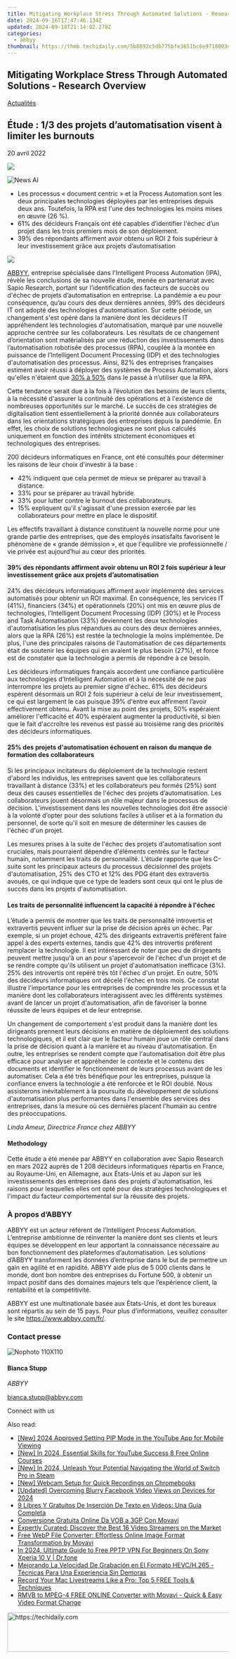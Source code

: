 ```yaml
---
title: Mitigating Workplace Stress Through Automated Solutions - Research Overview
date: 2024-09-16T17:47:46.134Z
updated: 2024-09-18T21:14:02.278Z
categories:
  - abbyy
thumbnail: https://thmb.techidaily.com/5b8892c5db775bfe3651bc6e97180034918a1871516139b779bbf46994cbed29.jpg
---
```


## Mitigating Workplace Stress Through Automated Solutions - Research Overview

[Actualités](https://tools.techidaily.com/abbyy/products/)

## Étude : 1/3 des projets d’automatisation visent à limiter les burnouts

20 avril 2022

![](https://content.abbyy.com/-/media/project/abbyy/abbyy/branchtemplates/shutterstock_1272462163_1296-x-729.jpg?h=729&iar=0&w=1296)

![News AI](https://static5.abbyy.com/abbyycommedia/33743/news-ai.jpg) 

* Les processus « document centric » et la Process Automation sont les deux principales technologies déployées par les entreprises depuis deux ans. Toutefois, la RPA est l'une des technologies les moins mises en œuvre (26 %).
* 61% des décideurs Français ont été capables d’identifier l'échec d’un projet dans les trois premiers mois de son déploiement.
* 39% des répondants affirment avoir obtenu un ROI 2 fois supérieur à leur investissement grâce aux projets d’automatisation

[![](https://static1.abbyy.com/abbyycommedia/35586/2022-04-14_infographic_survey_fr_v1.jpg?width=1068&height=558)](https://www.abbyy.com/media/35586/2022-04-14%5Finfographic%5Fsurvey%5Ffr%5Fv1.jpg)

[ABBYY](https://tools.techidaily.com/abbyy/products/), entreprise spécialisée dans l'Intelligent Process Automation (IPA), révèle les conclusions de sa nouvelle étude, menée en partenariat avec Sapio Research, portant sur l’identification des facteurs de succès ou d'échec de projets d’automatisation en entreprise. La pandémie a eu pour conséquence, qu’au cours des deux dernières années, 99% des décideurs IT ont adopté des technologies d'automatisation. Sur cette période, un changement s'est opéré dans la manière dont les décideurs IT appréhendent les technologies d'automatisation, marqué par une nouvelle approche centrée sur les collaborateurs. Les résultats de ce changement d’orientation sont matérialisés par une réduction des investissements dans l’automatisation robotisée des processus (RPA), couplée à la montée en puissance de l’Intelligent Document Processing (IDP) et des technologies d'automatisation des processus. Ainsi, 82% des entreprises françaises estiment avoir réussi à déployer des systèmes de Process Automation, alors qu'elles n'étaient que [30% à 50%](https://www.ey.com/en%5Fgl/consulting/five-design-principles-to-help-build-confidence-in-rpa-implement) dans le passé à n’utiliser que la RPA.

Cette tendance serait due à la fois à l’évolution des besoins de leurs clients, à la nécessité d'assurer la continuité des opérations et à l'existence de nombreuses opportunités sur le marché. Le succès de ces stratégies de digitalisation tient essentiellement à la priorité donnée aux collaborateurs dans les orientations stratégiques des entreprises depuis la pandémie. En effet, les choix de solutions technologiques ne sont plus calculés uniquement en fonction des intérêts strictement économiques et technologiques des entreprises.

200 décideurs informatiques en France, ont été consultés pour déterminer les raisons de leur choix d'investir à la base :

* 42% indiquent que cela permet de mieux se préparer au travail à distance.
* 33% pour se préparer au travail hybride.
* 33% pour lutter contre le burnout des collaborateurs.
* 15% expliquent qu'il s'agissait d'une pression exercée par les collaborateurs pour mettre en place le dispositif.

Les effectifs travaillant à distance constituent la nouvelle norme pour une grande partie des entreprises, que des employés insatisfaits favorisent le phénomène de « grande démission », et que l'équilibre vie professionnelle / vie privée est aujourd’hui au cœur des priorités.

#### 39% des répondants affirment avoir obtenu un ROI 2 fois supérieur à leur investissement grâce aux projets d’automatisation

24% des décideurs informatiques affirment avoir implémenté des services automatisés pour obtenir un ROI maximal. En conséquence, les services IT (41%), financiers (34%) et opérationnels (20%) ont mis en œuvre plus de technologies, l’Intelligent Document Processing (IDP) (30%) et le Process and Task Automatisation (33%) deviennent les deux technologies d'automatisation les plus répandues au cours des deux dernières années, alors que la RPA (26%) est restée la technologie la moins implémentée. De plus, l'une des principales raisons de l'automatisation de ces départements était de soutenir les équipes qui en avaient le plus besoin (27%), et force est de constater que la technologie a permis de répondre à ce besoin.

Les décideurs informatiques français accordent une confiance particulière aux technologies d’Intelligent Automation et à la nécessité de ne pas interrompre les projets au premier signe d'échec. 61% des décideurs espèrent désormais un ROI 2 fois supérieur à celui de leur investissement, ce qui est largement le cas puisque 39% d'entre eux affirment l’avoir effectivement obtenu. Avant la mise au point des projets, 50% espéraient améliorer l'efficacité et 40% espéraient augmenter la productivité, si bien que le fait d'accroître les revenus est passé au troisième rang des priorités des décideurs informatiques.

#### 25% des projets d'automatisation échouent en raison du manque de formation des collaborateurs

Si les principaux incitateurs du déploiement de la technologie restent d'abord les individus, les entreprises savent que les collaborateurs travaillant à distance (33%) et les collaborateurs peu formés (25%) sont deux des causes essentielles de l'échec des projets d’automatisation. Les collaborateurs jouent désormais un rôle majeur dans le processus de décision. L'investissement dans les nouvelles technologies doit être associé à la volonté d’opter pour des solutions faciles à utiliser et à la formation du personnel, de sorte qu'il soit en mesure de déterminer les causes de l'échec d'un projet.

Les mesures prises à la suite de l'échec des projets d'automatisation sont cruciales, mais pourraient dépendre d'éléments centrés sur le facteur humain, notamment les traits de personnalité. L’étude rapporte que les C-suite sont les principaux acteurs du processus décisionnel des projets d'automatisation, 25% des CTO et 12% des PDG étant des extravertis avoués, ce qui indique que ce type de leaders sont ceux qui ont le plus de succès dans les projets d'automatisation.

#### Les traits de personnalité influencent la capacité à répondre à l'échec

L’étude a permis de montrer que les traits de personnalité introvertis et extravertis peuvent influer sur la prise de décision après un échec. Par exemple, si un projet échoue, 42% des dirigeants extravertis préfèrent faire appel à des experts externes, tandis que 42% des introvertis préfèrent remplacer la technologie. Il est intéressant de noter que peu de dirigeants peuvent mettre jusqu'à un an pour s'apercevoir de l'échec d'un projet et de se rendre compte qu'ils utilisent un projet d'automatisation inefficace (3%). 25% des introvertis ont repéré très tôt l'échec d'un projet. En outre, 50% des décideurs informatiques ont décelé l'échec en trois mois. Ce constat illustre l'importance pour les entreprises de comprendre les processus et la manière dont les collaborateurs interagissent avec les différents systèmes avant de lancer un projet d'automatisation, afin de favoriser la bonne réussite de leurs équipes et de leur entreprise.

Un changement de comportement s'est produit dans la manière dont les dirigeants prennent leurs décisions en matière de déploiement des solutions technologiques, et il est clair que le facteur humain joue un rôle central dans la prise de décision quant à la manière et au niveau d'automatisation. En outre, les entreprises se rendent compte que l'automatisation doit être plus efficace pour analyser et appréhender le contexte et le contenu des documents et identifier le fonctionnement de leurs processus avant de les automatiser. Cela a été très bénéfique pour les entreprises, puisque la confiance envers la technologie a été renforcée et le ROI doublé. Nous assisterons inévitablement à la poursuite du développement de solutions d'automatisation plus performantes dans l'ensemble des services des entreprises, dans la mesure où ces dernières placent l'humain au centre des préoccupations.

_Linda Ameur, Directrice France chez ABBYY_

#### Methodology

Cette étude a été menée par ABBYY en collaboration avec Sapio Research en mars 2022 auprès de 1 208 décideurs informatiques répartis en France, au Royaume-Uni, en Allemagne, aux États-Unis et au Japon sur les investissements des entreprises dans des projets d'automatisation, les raisons pour lesquelles elles ont opté pour des stratégies technologiques et l'impact du facteur comportemental sur la réussite des projets.

### À propos d’ABBYY

ABBYY est un acteur référent de l’Intelligent Process Automation. L’entreprise ambitionne de réinventer la manière dont ses clients et leurs équipes se développent en leur apportant la connaissance nécessaire au bon fonctionnement des plateformes d’automatisation. Les solutions d’ABBYY transforment les données d’entreprise dans le but de permettre un gain en agilité et en rapidité. ABBYY aide plus de 5 000 clients dans le monde, dont bon nombre des entreprises du Fortune 500, à obtenir un impact positif dans des domaines majeurs tels que l’expérience client, la rentabilité et la compétitivité.

ABBYY est une multinationale basée aux États-Unis, et dont les bureaux sont répartis au sein de 15 pays. Pour plus d’informations, veuillez consulter le site <https://www.abbyy.com/fr/>.

### Contact presse

![Nophoto 110X110](https://static4.abbyy.com/abbyycommedia/34370/nophoto-110x110.png)

#### Bianca Stupp

_ABBYY_

[bianca.stupp@abbyy.com](https://tools.techidaily.com/abbyy/products/) 

Connect with us

<ins class="adsbygoogle"
     style="display:block"
     data-ad-format="autorelaxed"
     data-ad-client="ca-pub-7571918770474297"
     data-ad-slot="1223367746"></ins>

<ins class="adsbygoogle"
     style="display:block"
     data-ad-client="ca-pub-7571918770474297"
     data-ad-slot="8358498916"
     data-ad-format="auto"
     data-full-width-responsive="true"></ins>

<span class="atpl-alsoreadstyle">Also read:</span>
<div><ul>
<li><a href="https://article-files.techidaily.com/new-2024-approved-setting-pip-mode-in-the-youtube-app-for-mobile-viewing/"><u>[New] 2024 Approved Setting PIP Mode in the YouTube App for Mobile Viewing</u></a></li>
<li><a href="https://youtube-lab.techidaily.com/n-2024-essential-skills-for-youtube-success-8-free-online-courses/"><u>[New] In 2024, Essential Skills for YouTube Success 8 Free Online Courses</u></a></li>
<li><a href="https://screen-mirroring-recording.techidaily.com/new-in-2024-unleash-your-potential-navigating-the-world-of-switch-pro-in-steam/"><u>[New] In 2024, Unleash Your Potential Navigating the World of Switch Pro in Steam</u></a></li>
<li><a href="https://on-screen-recording.techidaily.com/new-webcam-setup-for-quick-recordings-on-chromebooks/"><u>[New] Webcam Setup for Quick Recordings on Chromebooks</u></a></li>
<li><a href="https://facebook-clips.techidaily.com/updated-overcoming-blurry-facebook-video-views-on-devices-for-2024/"><u>[Updated] Overcoming Blurry Facebook Video Views on Devices for 2024</u></a></li>
<li><a href="https://solve-manuals.techidaily.com/9-libres-y-gratuitos-de-insercion-de-texto-en-videos-una-guia-completa/"><u>9 Libres Y Gratuitos De Inserción De Texto en Videos: Una Guía Completa</u></a></li>
<li><a href="https://solve-manuals.techidaily.com/conversione-gratuita-online-da-vob-a-3gp-con-movavi/"><u>Conversione Gratuita Online Da VOB a 3GP Con Movavi</u></a></li>
<li><a href="https://solve-manuals.techidaily.com/expertly-curated-discover-the-best-16-video-streamers-on-the-market/"><u>Expertly Curated: Discover the Best 16 Video Streamers on the Market</u></a></li>
<li><a href="https://solve-manuals.techidaily.com/free-webp-file-converter-effortless-online-image-format-transformation-by-movavi/"><u>Free WebP File Converter: Effortless Online Image Format Transformation by Movavi</u></a></li>
<li><a href="https://phone-solutions.techidaily.com/in-2024-ultimate-guide-to-free-pptp-vpn-for-beginners-on-sony-xperia-10-v-drfone-by-drfone-virtual-android/"><u>In 2024, Ultimate Guide to Free PPTP VPN For Beginners On Sony Xperia 10 V | Dr.fone</u></a></li>
<li><a href="https://blog-min.techidaily.com/mejorando-la-velocidad-de-grabacion-en-el-formato-hevch265-tecnicas-para-una-experiencia-sin-demoras/"><u>Mejorando La Velocidad De Grabación en El Formato HEVC/H.265 - Técnicas Para Una Experiencia Sin Demoras</u></a></li>
<li><a href="https://solve-manuals.techidaily.com/record-your-mac-livestreams-like-a-pro-top-5-free-tools-and-techniques/"><u>Record Your Mac Livestreams Like a Pro: Top 5 FREE Tools & Techniques</u></a></li>
<li><a href="https://solve-manuals.techidaily.com/rmvb-to-mpeg-4-free-online-converter-with-movavi-quick-and-easy-video-format-change/"><u>RMVB to MPEG-4 FREE ONLINE Converter with Movavi - Quick & Easy Video Format Change</u></a></li>
</ul></div>

<!-- affiliate ads begin -->
<a href="https://appsumo.8odi.net/c/5597632/2043594/7443" target="_top" id="2043594">
  <img src="//a.impactradius-go.com/display-ad/7443-2043594" border="0" alt="https://techidaily.com" width="728" height="90"/>
</a>
<img height="0" width="0" src="https://appsumo.8odi.net/i/5597632/2043594/7443" style="position:absolute;visibility:hidden;" border="0" />
<!-- affiliate ads end -->

